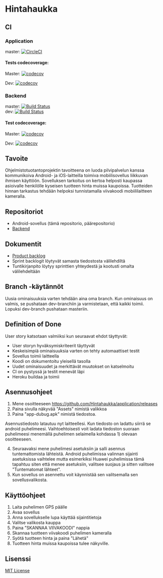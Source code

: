 # Hintahaukka

## CI

### Application

master: [![CircleCI](https://circleci.com/gh/Hintahaukka/application.svg?style=svg)](https://circleci.com/gh/Hintahaukka/application)

#### Tests codecoverage:

Master: [![codecov](https://codecov.io/gh/Hintahaukka/application/branch/master/graph/badge.svg)](https://codecov.io/gh/Hintahaukka/application)

Dev: [![codecov](https://codecov.io/gh/Hintahaukka/application/branch/dev/graph/badge.svg)](https://codecov.io/gh/Hintahaukka/application)

### Backend

master: [![Build Status](https://travis-ci.org/Hintahaukka/backend.svg?branch=master)](https://travis-ci.org/Hintahaukka/backend)  
dev: [![Build Status](https://travis-ci.org/Hintahaukka/backend.svg?branch=dev)](https://travis-ci.org/Hintahaukka/backend)

#### Test codecoverage:
Master: [![codecov](https://codecov.io/gh/Hintahaukka/backend/branch/master/graph/badge.svg)](https://codecov.io/gh/Hintahaukka/backend)

Dev: [![codecov](https://codecov.io/gh/Hintahaukka/backend/branch/dev/graph/badge.svg)](https://codecov.io/gh/Hintahaukka/backend)

## Tavoite

Ohjelmistotuotantoprojektin tavoitteena on luoda pilvipalvelun kanssa kommunikoiva Android- ja iOS-laitteilla toimiva
mobiilisovellus liikkuvan ihmisen käyttöön. Sovelluksen tarkoitus on kertoa helposti kaupassa asioivalle henkilölle kyseisen
tuotteen hinta muissa kaupoissa. Tuotteiden hinnan tarkastus tehdään helpoksi tunnistamalla viivakoodi mobiililaitteen
kameralla.

## Repositoriot

* Android-sovellus (tämä repositorio, päärepositorio)
* [Backend](https://github.com/Hintahaukka/backend/tree/master)

## Dokumentit

* [Product backlog](https://docs.google.com/spreadsheets/d/1Mazq4EFbfbMsLPeCpOckbu11LNR1Ki2RiNf460z-rpU/edit#gid=0)
* Sprint backlogit löytyvät samasta tiedostosta välilehdiltä
* Tuntikirjanpito löytyy sprinttien yhteydestä ja kootusti omalta välilehdeltään

## Branch -käytännöt

Uusia ominaisuuksia varten tehdään aina oma branch. Kun ominaisuus on valmis, se pushataan dev-branchiin ja varmistetaan, että kaikki toimii. Lopuksi dev-branch pushataan masteriin.

## Definition of Done

User story katsotaan valmiiksi kun seuraavat ehdot täyttyvät:

* User storyn hyväksymiskriteerit täyttyvät
* Keskeisimpiä ominaisuuksia varten on tehty automaattiset testit
* Sovellus toimii laitteella
* Koodi on dokumentoitu yleisellä tasolla
* Uudet ominaisuudet ja merkittävät muutokset on katselmoitu
* CI on pystyssä ja testit menevät läpi
* Heroku buildaa ja toimii

## Asennusohjeet

1. Mene osoitteeseen https://github.com/Hintahaukka/application/releases
2. Paina sivulla näkyvää "Assets" nimistä valikkoa
3. Paina "app-dubug.apk" nimistä tiedostoa.

Asennustiedosto latautuu nyt laitteellesi. Kun tiedosto on ladattu siirrä se android puhelimeesi. Vaihtoehtoisesti voit ladata tiedoston suoraan puhelimeesi menemällä puhelimen selaimella kohdassa 1) olevaan osoitteeseen.

4. Seuraavaksi mene puhelimesi asetuksiin ja salli asennus tuntemattomista lähteistä. Android puhelimissa valinnan sijainti asetuksissa vaihtelee mutta esimerkiksi Huawei puhelimissa tämä tapahtuu siten että menee asetuksiin, valitsee suojaus ja sitten valitsee "Tuntematomat lähteet".
5. Kun sovellus on asennettu voit käynnistää sen valitsemalla sen sovellusvalikosta.


## Käyttöohjeet
1. Laita puhelimen GPS päälle
2. Avaa sovellus
3. Anna sovellukselle lupa käyttää sijaintitietoja
4. Valitse valikosta kauppa
5. Paina "SKANNAA VIIVAKOODI" nappia
6. Skannaa tuotteen viivakoodi puhelimen kameralla
7. Syötä tuotteen hinta ja paina "Lähetä"
8. Tuotteen hinta muissa kaupoissa tulee näkyville.

<!--
## Credits

TODO
-->

## Lisenssi

[MIT License](LICENSE)
